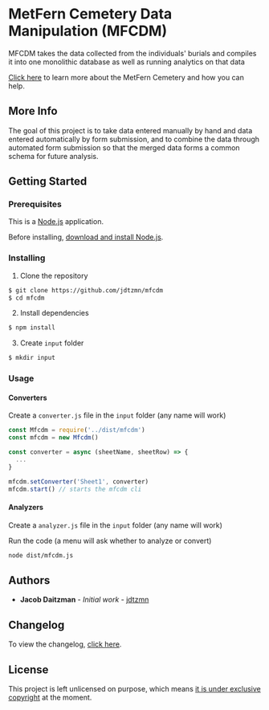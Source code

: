 # MetFern Cemetery Data Manipulation (MFCDM)

MFCDM takes the data collected from the individuals' burials and compiles it into one monolithic database as well as running analytics on that data

[Click here][metfern-link] to learn more about the MetFern Cemetery and how you can help.

## More Info

The goal of this project is to take data entered manually by hand and data entered automatically by form submission, and to combine the data  through automated form submission so that the merged data forms a common schema for future analysis.

## Getting Started

### Prerequisites

This is a [Node.js](https://nodejs.org/en/) application.

Before installing, [download and install Node.js](https://nodejs.org/en/download/).

### Installing

1. Clone the repository

```bash
$ git clone https://github.com/jdtzmn/mfcdm
$ cd mfcdm
```

2. Install dependencies

```bash
$ npm install
```

3. Create `input` folder

```bash
$ mkdir input
```

### Usage

#### Converters

Create a `converter.js` file in the `input` folder (any name will work)

```js
const Mfcdm = require('../dist/mfcdm')
const mfcdm = new Mfcdm()

const converter = async (sheetName, sheetRow) => {
  ...
}

mfcdm.setConverter('Sheet1', converter)
mfcdm.start() // starts the mfcdm cli
```

#### Analyzers

Create a `analyzer.js` file in the `input` folder (any name will work)

Run the code (a menu will ask whether to analyze or convert)

```bash
node dist/mfcdm.js
```

## Authors

* **Jacob Daitzman** - *Initial work* - [jdtzmn][profile-link]

## Changelog

To view the changelog, [click here](CHANGELOG.md).

## License

This project is left unlicensed on purpose, which means [it is under exclusive copyright][license-info-link] at the moment.

[metfern-link]: http://metferncemetery.org
[profile-link]: https://github.com/jdtzmn
[license-info-link]: https://choosealicense.com/no-permission/
